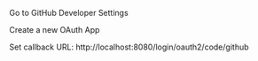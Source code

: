 Go to GitHub Developer Settings

Create a new OAuth App

Set callback URL: http://localhost:8080/login/oauth2/code/github